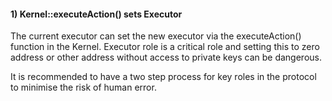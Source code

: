 #### 1) Kernel::executeAction() sets Executor
The current executor can set the new executor via the executeAction() function in the Kernel. Executor role is a critical role and setting this to zero address or other address without access to private keys can be dangerous.

It is recommended to have a two step process for key roles in the protocol to minimise the risk of human error.

